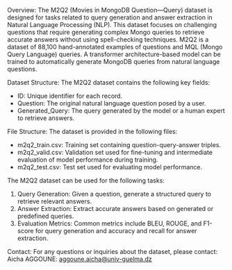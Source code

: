 Overview:
The M2Q2 (Movies in MongoDB Question—Query) dataset is designed for tasks related to query generation and answer extraction in Natural Language Processing (NLP). This dataset focuses on challenging questions that require generating complex Mongo queries to retrieve accurate answers without using spell-checking techniques.
M2Q2 is a dataset of 88,100 hand-annotated examples of questions and MQL (Mongo Query Language) queries. A transformer architecture-based model can be trained to automatically generate MongoDB queries from natural language questions.

Dataset Structure:
The M2Q2 dataset contains the following key fields:
- ID: Unique identifier for each record.
- Question: The original natural language question posed by a user.
- Generated_Query: The query generated by the model or a human expert to retrieve answers.

File Structure:
The dataset is provided in the following files:
- m2q2_train.csv: Training set containing question-query-answer triples.
- m2q2_valid.csv: Validation set used for fine-tuning and intermediate evaluation of model performance during training. 
- m2q2_test.csv: Test set used for evaluating model performance.

The M2Q2 dataset can be used for the following tasks:
1. Query Generation: Given a question, generate a structured query to retrieve relevant answers.
2. Answer Extraction: Extract accurate answers based on generated or predefined queries.
3. Evaluation Metrics: Common metrics include BLEU, ROUGE, and F1-score for query generation and accuracy and recall for answer extraction.

Contact:
For any questions or inquiries about the dataset, please contact:
Aicha AGGOUNE: aggoune.aicha@univ-guelma.dz   
